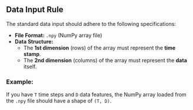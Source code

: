 ## Data Input Rule

The standard data input should adhere to the following specifications:

*   **File Format:** `.npy` (NumPy array file)
*   **Data Structure:**
    *   The **1st dimension** (rows) of the array must represent the **time stamp**.
    *   The **2nd dimension** (columns) of the array must represent the **data** itself.

### Example:

If you have `T` time steps and `D` data features, the NumPy array loaded from the `.npy` file should have a shape of `(T, D)`.
